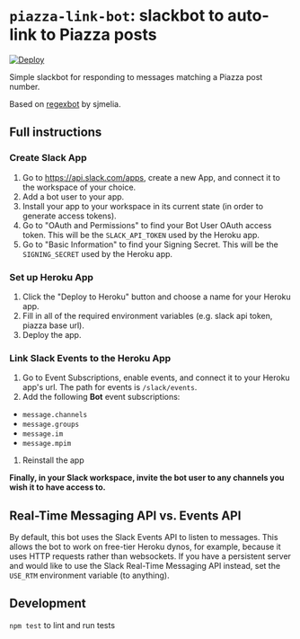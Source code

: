 `piazza-link-bot`: slackbot to auto-link to Piazza posts
==============================================

[![Deploy](https://www.herokucdn.com/deploy/button.svg)](https://heroku.com/deploy)

Simple slackbot for responding to messages matching a Piazza post number.

Based on [regexbot](https://github.com/sjmelia/regexbot) by sjmelia.

Full instructions
-----

### Create Slack App

1. Go to https://api.slack.com/apps, create a new App, and connect it to the workspace of your choice.
1. Add a bot user to your app.
1. Install your app to your workspace in its current state (in order to generate access tokens).
1. Go to "OAuth and Permissions" to find your Bot User OAuth access token. This will be the `SLACK_API_TOKEN` used by the Heroku app.
1. Go to "Basic Information" to find your Signing Secret. This will be the `SIGNING_SECRET` used by the Heroku app.

### Set up Heroku App

1. Click the "Deploy to Heroku" button and choose a name for your Heroku app.
1. Fill in all of the required environment variables (e.g. slack api token, piazza base url).
1. Deploy the app.

### Link Slack Events to the Heroku App

1. Go to Event Subscriptions, enable events, and connect it to your Heroku app's url. The path for events is `/slack/events`.
1. Add the following **Bot** event subscriptions:
- `message.channels`
- `message.groups`
- `message.im`
- `message.mpim`
1. Reinstall the app

**Finally, in your Slack workspace, invite the bot user to any channels you wish it to have access to.**


Real-Time Messaging API vs. Events API
--------------------------------------

By default, this bot uses the Slack Events API to listen to messages. This allows the bot to work on free-tier Heroku dynos, for example, because it uses HTTP requests rather than websockets. If you have a persistent server and would like to use the Slack Real-Time Messaging API instead, set the `USE_RTM` environment variable (to anything).

Development
-----------

`npm test` to lint and run tests
